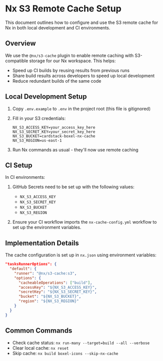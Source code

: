 # Nx S3 Remote Cache Setup

This document outlines how to configure and use the S3 remote cache for Nx in both local development and CI environments.

## Overview

We use the `@nx/s3-cache` plugin to enable remote caching with S3-compatible storage for our Nx workspace. This helps:

- Speed up CI builds by reusing results from previous runs
- Share build results across developers to speed up local development
- Reduce redundant builds of the same code

## Local Development Setup

1. Copy `.env.example` to `.env` in the project root (this file is gitignored)
2. Fill in your S3 credentials:
   ```
   NX_S3_ACCESS_KEY=your_access_key_here
   NX_S3_SECRET_KEY=your_secret_key_here
   NX_S3_BUCKET=cardstack-boxel-nx-cache
   NX_S3_REGION=us-east-1
   ```

3. Run Nx commands as usual - they'll now use remote caching

## CI Setup

In CI environments:

1. GitHub Secrets need to be set up with the following values:
   - `NX_S3_ACCESS_KEY`
   - `NX_S3_SECRET_KEY`
   - `NX_S3_BUCKET`
   - `NX_S3_REGION`

2. Ensure your CI workflow imports the `nx-cache-config.yml` workflow to set up the environment variables.

## Implementation Details

The cache configuration is set up in `nx.json` using environment variables:

```json
"tasksRunnerOptions": {
  "default": {
    "runner": "@nx/s3-cache:s3",
    "options": {
      "cacheableOperations": ["build"],
      "accessKey": "${NX_S3_ACCESS_KEY}", 
      "secretKey": "${NX_S3_SECRET_KEY}",
      "bucket": "${NX_S3_BUCKET}",
      "region": "${NX_S3_REGION}"
    }
  }
}
```

## Common Commands

- Check cache status: `nx run-many --target=build --all --verbose`
- Clear local cache: `nx reset`
- Skip cache: `nx build boxel-icons --skip-nx-cache`
